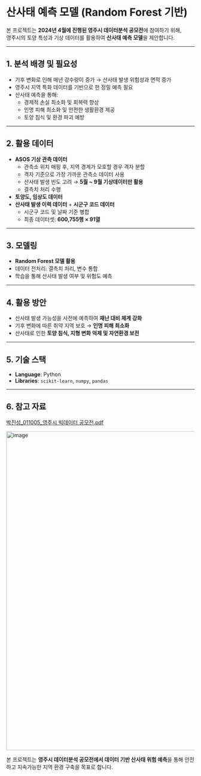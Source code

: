 # 산사태 예측 모델 (Random Forest 기반)

본 프로젝트는 **2024년 4월에 진행된 영주시 데이터분석 공모전**에 참여하기 위해,  
영주시의 토양 특성과 기상 데이터를 활용하여 **산사태 예측 모델**을 제안합니다.  

---

## 1. 분석 배경 및 필요성
- 기후 변화로 인해 매년 강수량이 증가 → 산사태 발생 위험성과 면적 증가  
- 영주시 지역 특화 데이터를 기반으로 한 정밀 예측 필요  
- 산사태 예측을 통해:
  - 경제적 손실 최소화 및 회복력 향상  
  - 인명 피해 최소화 및 안전한 생활환경 제공  
  - 토양 침식 및 환경 파괴 예방  

---

## 2. 활용 데이터
- **ASOS 기상 관측 데이터**
  - 관측소 위치 매핑 후, 지역 경계가 모호할 경우 격자 분할
  - 격자 기준으로 가장 가까운 관측소 데이터 사용
  - 산사태 발생 빈도 고려 → **5월 ~ 9월 기상데이터만 활용**
  - 결측치 처리 수행  
- **토양도, 임상도 데이터**
- **산사태 발생 이력 데이터** + **시군구 코드 데이터**
  - 시군구 코드 및 날짜 기준 병합  
  - 최종 데이터셋: **600,755행 × 91열**  

---

## 3. 모델링
- **Random Forest 모델 활용**
- 데이터 전처리: 결측치 처리, 변수 통합
- 학습을 통해 산사태 발생 여부 및 위험도 예측  

---

## 4. 활용 방안
- 산사태 발생 가능성을 사전에 예측하여 **재난 대비 체계 강화**  
- 기후 변화에 따른 취약 지역 보호 → **인명 피해 최소화**  
- 산사태로 인한 **토양 침식, 지형 변화 억제 및 자연환경 보전**  

---

## 5. 기술 스택
- **Language**: Python  
- **Libraries**: `scikit-learn`, `numpy`, `pandas`  

---
## 6. 참고 자료
[박진성_011005_영주시 빅데이터 공모전.pdf](https://github.com/user-attachments/files/22234728/_011005_.pdf)

<img width="1611" height="850" alt="image" src="https://github.com/user-attachments/assets/67f2a24e-8998-450e-965b-6122f5f40e7f" />

 본 프로젝트는 **영주시 데이터분석 공모전에서 데이터 기반 산사태 위험 예측**을 통해 안전하고 지속가능한 지역 환경 구축을 목표로 합니다.
